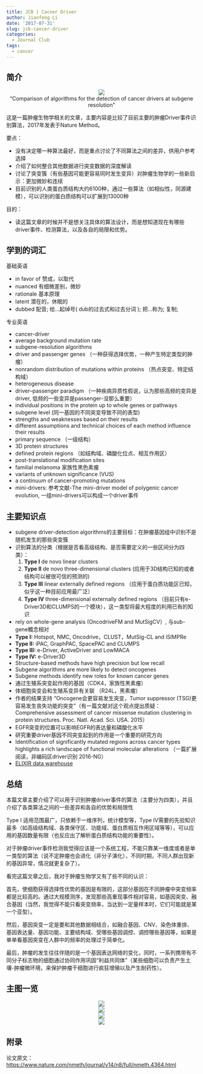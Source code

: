 ```yaml
---
title: JCB | Cacner Driver
author: Jianfeng Li
date: '2017-07-31'
slug: jcb-cancer-driver
categories:
  - Journal Club
tags:
  - cancer
---
```



## 简介

<div align=center>
<img src='https://github.com/Miachol/Writing-material/raw/master/blog/images/2017-07-31-jcb-nm-cancer-driver/cover.png'>
<br/>
“Comparison of algorithms for the detection of cancer drivers at subgene resolution”
</div>

这是一篇肿瘤生物学相关的文章，主要内容是比较了目前主要的肿瘤Driver事件识别算法，2017年发表于Nature Method。

要点：

- 没有决定哪一种算法最好，而是重点讨论了不同算法之间的差异，供用户参考选择
- 介绍了如何整合其他数据进行突变数据的深度解读
- 讨论了突变簇（有些基因可能更容易同时发生变异）对肿瘤生物学的一些新启示：更加微妙和连续
- 目前识别的人类蛋白质结构大约6100种，通过一些算法（如相似性，同源建模），可以识别的蛋白质结构可以扩展到13000种

目的：

- 读这篇文章的时候并不是想关注具体的算法设计，而是想知道现在有哪些driver事件、检测算法，以及各自的局限和优势。

## 学到的词汇

基础英语

- in favor of 赞成，以取代
- nuanced 有细微差别，微妙
- rationale 基本原理
- latent 潜在的，休眠的
- dubbed 配音; 给…起绰号( dub的过去式和过去分词 ); 把…称为; 复制;


专业英语

- cancer-driver
- average background mutation rate
- subgene-resolution algorithms
- driver and passenger genes （一种获得选择优势，一种产生特定类型的肿瘤）
- nonrandom distribution of mutations within proteins （热点突变、特定结构域）
- heterogeneous disease
- driver–passenger paradigm （一种疾病异质性假说，认为那些高频的变异是driver, 低频的一些变异是passenger-没那么重要）
- individual positions in the protein up to whole genes or pathways
- subgene level (同一基因的不同突变导致不同的表型)
- strengths and weaknesses based on their results
- different assumptions and technical choices of each method influence their results
- primary sequence （一级结构）
- 3D protein structures
- defined protein regions （如结构域、磷酸化位点、相互作用区）
- post-translational modification sites
- familial melanoma 家族性黑色素瘤
- variants of unknown significance (VUS)
- a continuum of cancer-promoting mutations
- mini-drivers: 参考文献-The mini-driver model of polygenic cancer evolution, 一组mini-drivers可以构成一个driver事件

## 主要知识点

- subgene driver-detection algorithms的主要目标：在肿瘤基因组中识别不是随机发生的那些突变簇
- 识别算法的分类（根据是否看高级结构、是否需要定义的一些区间分为四类）：
	1. **Type I** de novo linear clusters
	2. **Type II** de novo three-dimensional clusters (应用于3D结构已知的或者结构可以被很可信的预测的)
	3. **Type III** linear externally defined regions （应用于蛋白质功能区已知，似乎这一种目前应用最广泛）
	4. **Type IV** three-dimensional externally defined regions （目前只有e-Driver3D和CLUMPS的一个模块），这一类型将最大程度的利用已有的知识
- rely on whole-gene analysis (OncodriveFM and MutSigCV）, 与sub-gene概念相对
- **Type I:** Hotspot, NMC, Oncodrive，CLUST，MutSig-CL and iSIMPRe
- **Type II:** iPAC, GraphPAC, SpacePAC and CLUMPS
- **Type III:** e-Driver, ActiveDriver and LowMACA
- **Type IV:** e-Driver3D
- Structure-based methods have high precision but low recall
- Subgene algorithms are more likely to detect oncogenes
- Subgene methods identify new roles for known cancer genes
- 通过生殖系突变起作用的基因（CDK4，家族性黑素瘤）
- 体细胞突变会和生殖系变异有关联 （R24L，黑素瘤）
- 作者的结果支持 “Oncogene会更容易发生突变，Tumor suppressor (TSG)更容易发生丧失功能的突变”（有一篇文献对这个观点提出质疑：Comprehensive assessment of cancer missense mutation clustering in protein structures. Proc. Natl. Acad. Sci. USA. 2015）
- EGFR突变的位置可以影响EGFR的表达量和磷酸化水平
- 研究重要driver基因不同突变起到的作用是一个重要的研究方向
- Identification of significantly mutated regions across cancer types highlights a rich landscape of functional molecular alterations （一篇扩展阅读，非编码区driver识别 2016-NG）
- [ELIXIR data warehouse](http://elixir.bsc.es)

## 总结

本篇文章主要介绍了可以用于识别肿瘤driver事件的算法（主要分为四类），并且介绍了各类算法之间的一些差异和各自的优势和局限性

Type I 适用范围最广，只依赖于一维序列，统计模型等，Type IV需要的先验知识最多（如高级结构域、各类保守区、功能域、蛋白质相互作用区域等等），可以应用的基因数量有限（也反应出了解析蛋白质结构功能的重要性）。

对于肿瘤driver事件检测我觉得应该是一个系统工程，不能只靠某一维度或者是单一类型的算法（说不定肿瘤也会进化（非分子演化），不同时期，不同人群出现新的基因异常，情况就更复杂了）。

看完这篇文章之后，我对于肿瘤生物学又有了些不同的认识：

首先，使细胞获得选择性优势的基因是有限的，这部分基因在不同肿瘤中突变频率都是比较高的。通过大规模测序，发现那些高重现事件相对容易，如基因突变、融合基因（当然，我觉得不能只看突变频率，当达到一定量样本时，它们可能就是某一个亚型）。

然后，基因突变一定是要和其他数据相结合，如融合基因、CNV、染色体重排、基因表达量、基因功能、主要结构域、受哪些基因调控、调控哪些基因等，如果是单单看基因突变在人群中的频率的处理过于简单化。

最后，肿瘤的发生往往伴随的是一个基因表达网络的变化，同时，一系列携带有不同分子标志物的细胞通过协同作用巩固“利益共同体”（某些细胞可以负责产生土壤-肿瘤微环境，来保护肿瘤干细胞进行疯狂增殖以及产生耐药性）。

## 主图一览
<div align=center>
<img src='https://github.com/Miachol/Writing-material/raw/master/blog/images/2017-07-31-jcb-nm-cancer-driver/figure1.png'>
<br/>
<img src='https://github.com/Miachol/Writing-material/raw/master/blog/images/2017-07-31-jcb-nm-cancer-driver/figure2.png'>
<br/>
<img src='https://github.com/Miachol/Writing-material/raw/master/blog/images/2017-07-31-jcb-nm-cancer-driver/figure3.png'>
<br/>
<img src='https://github.com/Miachol/Writing-material/raw/master/blog/images/2017-07-31-jcb-nm-cancer-driver/figure4.png'>
</div>

## 附录

论文原文：https://www.nature.com/nmeth/journal/v14/n8/full/nmeth.4364.html
